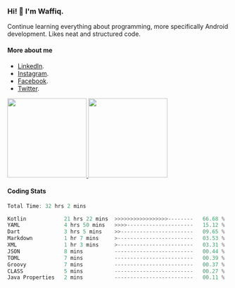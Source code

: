 ### Hi! 👋 I'm Waffiq.

Continue learning everything about programming, more specifically Android development. Likes neat and structured code.

#### More about me 
- [LinkedIn](https://www.linkedin.com/in/waffiqaziz/).
- [Instagram](https://www.instagram.com/waffiqaziz/).
- [Facebook](https://web.facebook.com/WaffiqAziz/).
- [Twitter](https://twitter.com/AzizWaffiq).

<p align="left">
<a href="https://github.com/waffiqaziz">
  <img height="180em" src="https://github-readme-stats-eight-theta.vercel.app/api?username=waffiqaziz&show_icons=true&theme=algolia&include_all_commits=true&count_private=true"/>
  <img height="180em" src="https://github-readme-stats-eight-theta.vercel.app/api/top-langs/?username=waffiqaziz&layout=compact&langs_count=8&theme=algolia"/>
</a>
</p>

#### Coding Stats
<!--START_SECTION:waka-->

```rust
Total Time: 32 hrs 2 mins

Kotlin            21 hrs 22 mins  >>>>>>>>>>>>>>>>>--------   66.68 %
YAML              4 hrs 50 mins   >>>>---------------------   15.12 %
Dart              3 hrs 5 mins    >>-----------------------   09.65 %
Markdown          1 hr 7 mins     >------------------------   03.53 %
XML               1 hr 3 mins     >------------------------   03.31 %
JSON              8 mins          -------------------------   00.44 %
TOML              7 mins          -------------------------   00.39 %
Groovy            7 mins          -------------------------   00.37 %
CLASS             5 mins          -------------------------   00.27 %
Java Properties   2 mins          -------------------------   00.11 %
```

<!--END_SECTION:waka-->
